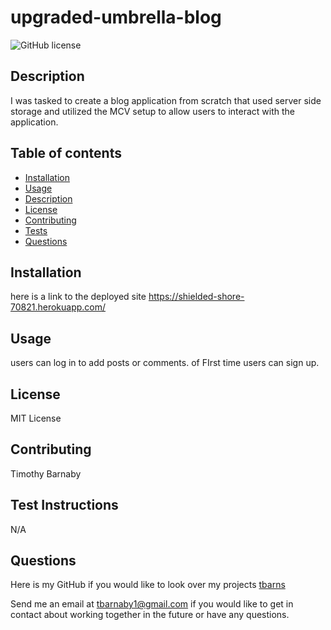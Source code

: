 # upgraded-umbrella-blog



![GitHub license](https://img.shields.io/badge/license-MIT-blue.svg)

## Description
I was tasked to create a blog application from scratch that used server side storage and utilized the MCV setup to allow users to interact with the application.


## Table of contents 
* [Installation](#installation)
* [Usage](#usage)
* [Description](#description)
* [License](#license)
* [Contributing](#contributing)
* [Tests](#tests)
* [Questions](#questions)


## Installation 
here is a link to the deployed site 
https://shielded-shore-70821.herokuapp.com/
## Usage
users can log in to add posts or comments.  of FIrst time users can sign up.

## License 
MIT License

## Contributing
Timothy Barnaby

## Test Instructions
N/A

## Questions
Here is my GitHub if you would like to look over my projects [tbarns](https://github.com/tbarns)

Send me an email at  [tbarnaby1@gmail.com](mailto:tbarnaby1@gmail.com) if you would like to get in contact about working together in the future or have any questions. 
